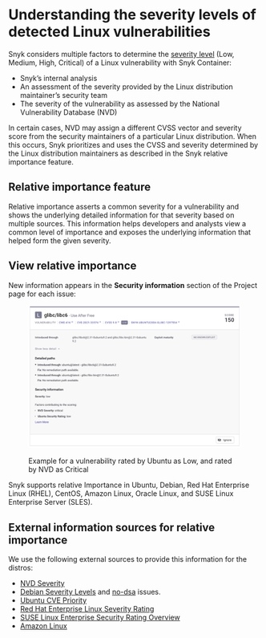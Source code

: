 # Understanding the severity levels of detected Linux vulnerabilities

Snyk considers multiple factors to determine the [severity level](../../manage-issues/priorities-for-fixing-issues/severity-levels.md) (Low, Medium, High, Critical) of a Linux vulnerability with Snyk Container:

* Snyk’s internal analysis
* An assessment of the severity provided by the Linux distribution maintainer’s security team
* The severity of the vulnerability as assessed by the National Vulnerability Database (NVD)

In certain cases, NVD may assign a different CVSS vector and severity score from the security maintainers of a particular Linux distribution. When this occurs, Snyk prioritizes and uses the CVSS and severity determined by the Linux distribution maintainers as described in the Snyk relative importance feature.

## Relative importance feature

Relative importance asserts a common severity for a vulnerability and shows the underlying detailed information for that severity based on multiple sources. This information helps developers and analysts view a common level of importance and exposes the underlying information that helped form the given severity.

## View relative importance

New information appears in the **Security information** section of the Project page for each issue:

<figure><img src="../../.gitbook/assets/image (232) (1) (1) (1) (1) (1) (1) (1) (1) (1) (1) (1) (1) (1) (1) (1) (1).png" alt="Example for a vulnerability rated by Ubuntu as Low, and rated by NVD as Critical"><figcaption><p>Example for a vulnerability rated by Ubuntu as Low, and rated by NVD as Critical</p></figcaption></figure>

Snyk supports relative Importance in Ubuntu, Debian, Red Hat Enterprise Linux (RHEL), CentOS, Amazon Linux, Oracle Linux, and SUSE Linux Enterprise Server (SLES).

## External information sources for relative importance

We use the following external sources to provide this information for the distros:

* [NVD Severity](https://nvd.nist.gov/vuln)
* [Debian Severity Levels](https://security-team.debian.org/security\_tracker.html#severity-levels) and [no-dsa](https://security-team.debian.org/security\_tracker.html#issues-not-warranting-a-security-advisory) issues.
* [Ubuntu CVE Priority](https://people.canonical.com/\~ubuntu-security/priority.html)
* [Red Hat Enterprise Linux Severity Rating](https://access.redhat.com/security/updates/classification)
* [SUSE Linux Enterprise Security Rating Overview](https://www.suse.com/support/security/rating/)
* [Amazon Linux](https://alas.aws.amazon.com/alas2.html)
